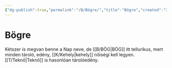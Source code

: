 ```yaml
---
{"dg-publish":true,"permalink":"/B/Bögre/","title":"Bögre","created":"2023-10-11T06:05","updated":"2025-07-03T01:12"}
---
```



# Bögre

Kétszer is megvan benne a Nap neve, de [[B/BÖG\|BÖG]] itt tellurikus, mert minden tároló, edény, [[K/Kehely\|kehely]] nőiségi kell legyen. [[T/Teknő\|Teknő]] is hasonlóan tárolóedény.  